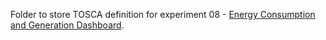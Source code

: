 Folder to store TOSCA definition for experiment 08 - [Energy Consumption and Generation Dashboard](http://www.cloudopting.eu/energy-efficiency/).
